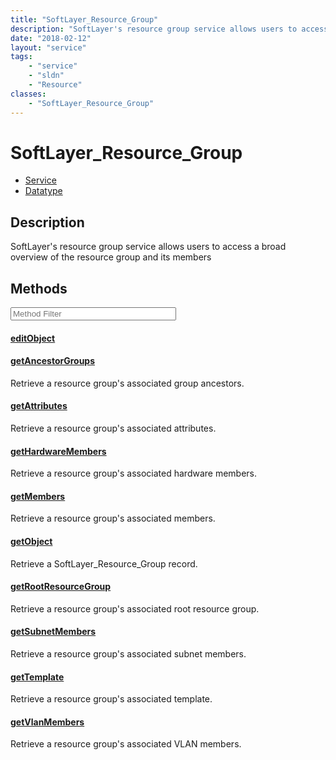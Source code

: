 ```yaml
---
title: "SoftLayer_Resource_Group"
description: "SoftLayer's resource group service allows users to access a broad overview of the resource group and its members"
date: "2018-02-12"
layout: "service"
tags:
    - "service"
    - "sldn"
    - "Resource"
classes:
    - "SoftLayer_Resource_Group"
---
```

# SoftLayer_Resource_Group
<div id='service-datatype'>
    <ul id='sldn-reference-tabs'>
    <li id='service'> <a href='/reference/services/SoftLayer_Resource_Group' >Service</a></li>    <li id='datatype'> <a href='/reference/datatypes/SoftLayer_Resource_Group' >Datatype</a></li>
    </ul>
</div>

## Description
SoftLayer's resource group service allows users to access a broad overview of the resource group and its members 



        
<div id="properties" class="content service-content">

## Methods

<div class="view-filters">
    <div class="clearfix">
        <div class="search-input-box">
            <input placeholder="Method Filter" onkeyup="titleSearch(inputId='edit-combine', divId='method-div', elementClass='method-row')" 
                type="text" id="edit-combine" value="" size="30" maxlength="128" class="form-text">
        </div>
    </div>
</div>

<div id="method-div">

<div class="method-row">

#### [editObject](/reference/services/SoftLayer_Resource_Group/editObject)

</div>

<div class="method-row">

#### [getAncestorGroups](/reference/services/SoftLayer_Resource_Group/getAncestorGroups)
Retrieve a resource group's associated group ancestors.
</div>

<div class="method-row">

#### [getAttributes](/reference/services/SoftLayer_Resource_Group/getAttributes)
Retrieve a resource group's associated attributes.
</div>

<div class="method-row">

#### [getHardwareMembers](/reference/services/SoftLayer_Resource_Group/getHardwareMembers)
Retrieve a resource group's associated hardware members.
</div>

<div class="method-row">

#### [getMembers](/reference/services/SoftLayer_Resource_Group/getMembers)
Retrieve a resource group's associated members.
</div>

<div class="method-row">

#### [getObject](/reference/services/SoftLayer_Resource_Group/getObject)
Retrieve a SoftLayer_Resource_Group record.
</div>

<div class="method-row">

#### [getRootResourceGroup](/reference/services/SoftLayer_Resource_Group/getRootResourceGroup)
Retrieve a resource group's associated root resource group.
</div>

<div class="method-row">

#### [getSubnetMembers](/reference/services/SoftLayer_Resource_Group/getSubnetMembers)
Retrieve a resource group's associated subnet members.
</div>

<div class="method-row">

#### [getTemplate](/reference/services/SoftLayer_Resource_Group/getTemplate)
Retrieve a resource group's associated template.
</div>

<div class="method-row">

#### [getVlanMembers](/reference/services/SoftLayer_Resource_Group/getVlanMembers)
Retrieve a resource group's associated VLAN members.
</div>
</div>

</div>

